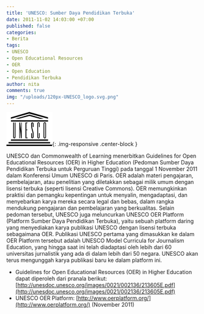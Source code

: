 ```yaml
---
title: 'UNESCO: Sumber Daya Pendidikan Terbuka'
date: 2011-11-02 14:03:00 +07:00
published: false
categories:
- Berita
tags:
- UNESCO
- Open Educational Resources
- OER
- Open Education
- Pendidikan Terbuka
author: nita
comments: true
img: "/uploads/120px-UNESCO_logo.svg.png"
---
```


![120px-UNESCO_logo.svg.png](/uploads/120px-UNESCO_logo.svg.png){: .img-responsive .center-block }

UNESCO dan Commonwealth of Learning menerbitkan Guidelines for Open Educational Resources (OER) in Higher Education (Pedoman Sumber Daya Pendidikan Terbuka untuk Perguruan Tinggi) pada tanggal 1 November 2011 dalam Konferensi Umum UNESCO di Paris. OER adalah materi pengajaran, pembelajaran, atau penelitian yang diletakkan sebagai milik umum dengan lisensi terbuka (seperti lisensi Creative Commons). OER memungkinkan praktisi dan pemangku kepentingan untuk menyalin, mengadaptasi, dan menyebarkan karya mereka secara legal dan bebas, dalam rangka mendukung pengajaran dan pembelajaran yang berkualitas. Selain pedoman tersebut, UNESCO juga meluncurkan UNESCO OER Platform (Platform Sumber Daya Pendidikan Terbuka), yaitu sebuah platform daring yang menyediakan karya publikasi UNESCO dengan lisensi terbuka sebagaimana OER. Publikasi UNESCO pertama yang dimasukkan ke dalam OER Platform tersebut adalah UNESCO Model Curricula for Journalism Education, yang hingga saat ini telah diadaptasi oleh lebih dari 60 universitas jurnalistik yang ada di dalam lebih dari 50 negara. UNESCO akan terus mengunggah karya publikasi baru ke dalam platform ini.

* Guidelines for Open Educational Resources (OER) in Higher Education dapat diperoleh dari pranala berikut: [http://unesdoc.unesco.org/images/0021/002136/213605E.pdf](http://unesdoc.unesco.org/images/0021/002136/213605E.pdf)
* UNESCO OER Platform: [http://www.oerplatform.org/](http://www.oerplatform.org/) (November 2011)
